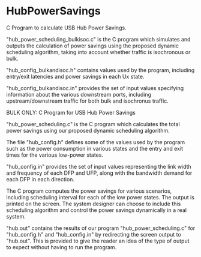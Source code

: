 # HubPowerSavings

C Program to calculate USB Hub Power Savings.

"hub_power_scheduling_bulkisoc.c" is the C program which simulates and outputs the calculation of power savings using the proposed dynamic scheduling algorithm, taking into account whether traffic is isochronous or bulk.

"hub_config_bulkandisoc.h" contains values used by the program, including entry/exit latencies and power savings in each Ux state.

"hub_config_bulkandisoc.in" provides the set of input values specifying information about the various downstream ports, including upstream/downstream traffic for both bulk and isochronus traffic.


BULK ONLY:
C Program for USB Hub Power Savings

"hub_power_scheduling.c" is the C program which calculates the total power savings using our proposed dynamic scheduling algorithm.

The file "hub_config.h" defines some of the values used by the program such as the power consumption in various states and the entry and exit times for the various low-power states.

"hub_config.in" provides the set of input values representing the link width and frequency of each DFP and UFP, along with the bandwidth demand for each DFP in each direction. 

The C program computes the power savings for various scenarios, including scheduling interval for each of the low power states. The output is printed on the screen. The system designer can choose to include this scheduling algorithm and control the power savings dynamically in a real system. 

"hub.out" contains the results of our program "hub_power_scheduling.c" for "hub_config.h" and "hub_config.in" by redirecting the screen output to "hub.out". This is provided to give the reader an idea of the type of output to expect without having to run the program.
